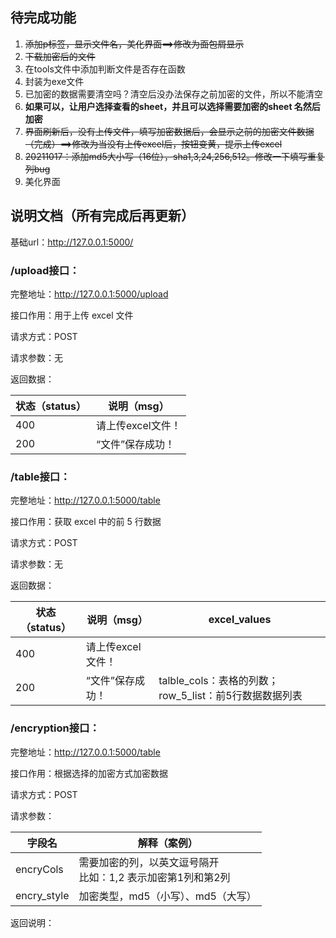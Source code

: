 ## 待完成功能



1. ~~添加p标签，显示文件名，美化界面==>修改为面包屑显示~~
2. ~~下载加密后的文件~~
3. 在tools文件中添加判断文件是否存在函数
4. 封装为exe文件
5. 已加密的数据需要清空吗？清空后没办法保存之前加密的文件，所以不能清空
6. **如果可以，让用户选择查看的sheet，并且可以选择需要加密的sheet 名然后加密**
7. ~~界面刷新后，没有上传文件，填写加密数据后，会显示之前的加密文件数据（完成）==>修改为当没有上传excel后，按钮变黄，提示上传excel~~
8. ~~20211017：添加md5大小写（16位），sha1,3,24,256,512。修改一下填写重复列bug~~
9. 美化界面

## 

## 说明文档（所有完成后再更新）

基础url：http://127.0.0.1:5000/

### /upload接口：

完整地址：http://127.0.0.1:5000/upload

接口作用：用于上传 excel 文件

请求方式：POST

请求参数：无

返回数据：

| 状态（status） | 说明（msg）       |
| -------------- | ----------------- |
| 400            | 请上传excel文件！ |
| 200            | “文件”保存成功！  |

### /table接口：

完整地址：http://127.0.0.1:5000/table

接口作用：获取 excel 中的前 5 行数据

请求方式：POST

请求参数：无

返回数据：

| 状态（status） | 说明（msg）       | excel_values                                           |
| -------------- | ----------------- | ------------------------------------------------------ |
| 400            | 请上传excel文件！ |                                                        |
| 200            | “文件”保存成功！  | talble_cols：表格的列数；row_5_list：前5行数据数据列表 |

### /encryption接口：

完整地址：http://127.0.0.1:5000/table

接口作用：根据选择的加密方式加密数据

请求方式：POST

请求参数：

| 字段名      | 解释（案例）                                                 |
| ----------- | ------------------------------------------------------------ |
| encryCols   | 需要加密的列，以英文逗号隔开<br>比如：1,2 表示加密第1列和第2列 |
| encry_style | 加密类型，md5（小写）、md5（大写）                           |

返回说明：

